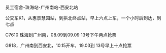 员工宿舍-珠海站-广州南站-西安北站

公交车K1，从惠景慧园站，到拱北终点站，早上六点上车，一个小时后到达，到七点

C7610  珠海到广州南，08.09到09.09
13号下午两点抢票

G818，广州南到西安北，10.15开车，19.03到
13号早上十点抢票